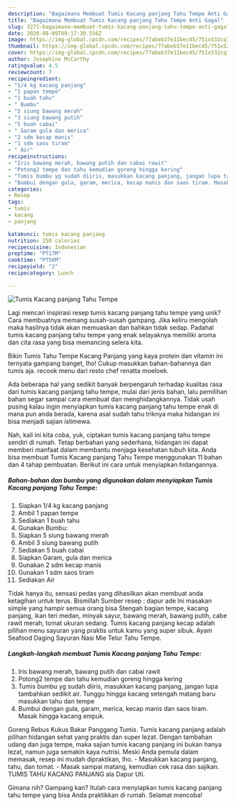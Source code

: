 ```yaml
---
description: "Bagaimana Membuat Tumis Kacang panjang Tahu Tempe Anti Gagal"
title: "Bagaimana Membuat Tumis Kacang panjang Tahu Tempe Anti Gagal"
slug: 3271-bagaimana-membuat-tumis-kacang-panjang-tahu-tempe-anti-gagal
date: 2020-08-09T09:17:30.556Z
image: https://img-global.cpcdn.com/recipes/77abeb37e11bec45/751x532cq70/tumis-kacang-panjang-tahu-tempe-foto-resep-utama.jpg
thumbnail: https://img-global.cpcdn.com/recipes/77abeb37e11bec45/751x532cq70/tumis-kacang-panjang-tahu-tempe-foto-resep-utama.jpg
cover: https://img-global.cpcdn.com/recipes/77abeb37e11bec45/751x532cq70/tumis-kacang-panjang-tahu-tempe-foto-resep-utama.jpg
author: Josephine McCarthy
ratingvalue: 4.5
reviewcount: 7
recipeingredient:
- "1/4 kg kacang panjang"
- "1 papan tempe"
- "1 buah tahu"
- " Bumbu"
- "5 siung bawang merah"
- "3 siung bawang putih"
- "5 buah cabai"
- " Garam gula dan merica"
- "2 sdm kecap manis"
- "1 sdm saos tiram"
- " Air"
recipeinstructions:
- "Iris bawang merah, bawang putih dan cabai rawit"
- "Potong2 tempe dan tahu kemudian goreng hingga kering"
- "Tumis bumbu yg sudah diiris, masukkan kacang panjang, jangan lupa tambahkan sedikit air. Tunggu hingga kacang setengah matang baru masukkan tahu dan tempe"
- "Bumbui dengan gula, garam, merica, kecap manis dan saos tiram. Masak hingga kacang empuk."
categories:
- Resep
tags:
- tumis
- kacang
- panjang

katakunci: tumis kacang panjang 
nutrition: 250 calories
recipecuisine: Indonesian
preptime: "PT17M"
cooktime: "PT56M"
recipeyield: "2"
recipecategory: Lunch

---
```



![Tumis Kacang panjang Tahu Tempe](https://img-global.cpcdn.com/recipes/77abeb37e11bec45/751x532cq70/tumis-kacang-panjang-tahu-tempe-foto-resep-utama.jpg)

Lagi mencari inspirasi resep tumis kacang panjang tahu tempe yang unik? Cara membuatnya memang susah-susah gampang. Jika keliru mengolah maka hasilnya tidak akan memuaskan dan bahkan tidak sedap. Padahal tumis kacang panjang tahu tempe yang enak selayaknya memiliki aroma dan cita rasa yang bisa memancing selera kita.

Bikin Tumis Tahu Tempe Kacang Panjang yang kaya protein dan vitamin ini ternyata gampang banget, lho! Cukup masukkan bahan-bahannya dan tumis aja. recook menu dari resto chef renatta moeloek.

Ada beberapa hal yang sedikit banyak berpengaruh terhadap kualitas rasa dari tumis kacang panjang tahu tempe, mulai dari jenis bahan, lalu pemilihan bahan segar sampai cara membuat dan menghidangkannya. Tidak usah pusing kalau ingin menyiapkan tumis kacang panjang tahu tempe enak di mana pun anda berada, karena asal sudah tahu triknya maka hidangan ini bisa menjadi sajian istimewa.


Nah, kali ini kita coba, yuk, ciptakan tumis kacang panjang tahu tempe sendiri di rumah. Tetap berbahan yang sederhana, hidangan ini dapat memberi manfaat dalam membantu menjaga kesehatan tubuh kita. Anda bisa membuat Tumis Kacang panjang Tahu Tempe menggunakan 11 bahan dan 4 tahap pembuatan. Berikut ini cara untuk menyiapkan hidangannya.

<!--inarticleads1-->

##### Bahan-bahan dan bumbu yang digunakan dalam menyiapkan Tumis Kacang panjang Tahu Tempe:

1. Siapkan 1/4 kg kacang panjang
1. Ambil 1 papan tempe
1. Sediakan 1 buah tahu
1. Gunakan  Bumbu:
1. Siapkan 5 siung bawang merah
1. Ambil 3 siung bawang putih
1. Sediakan 5 buah cabai
1. Siapkan  Garam, gula dan merica
1. Gunakan 2 sdm kecap manis
1. Gunakan 1 sdm saos tiram
1. Sediakan  Air


Tidak hanya itu, sensasi pedas yang dihasilkan akan membuat anda ketagihan untuk terus. Bismillah Sumber resep : dapur ade Ini masakan simple yang hampir semua orang bisa Stengah bagian tempe, kacang panjang, ikan teri medan, minyak sayur, bawang merah, bawang putih, cabe rawit merah, tomat ukuran sedang. Tumis kacang panjang kecap adalah pilihan menu sayuran yang praktis untuk kamu yang super sibuk. Ayam Seafood Daging Sayuran Nasi Mie Telur Tahu Tempe. 

<!--inarticleads2-->

##### Langkah-langkah membuat Tumis Kacang panjang Tahu Tempe:

1. Iris bawang merah, bawang putih dan cabai rawit
1. Potong2 tempe dan tahu kemudian goreng hingga kering
1. Tumis bumbu yg sudah diiris, masukkan kacang panjang, jangan lupa tambahkan sedikit air. Tunggu hingga kacang setengah matang baru masukkan tahu dan tempe
1. Bumbui dengan gula, garam, merica, kecap manis dan saos tiram. Masak hingga kacang empuk.


Goreng Rebus Kukus Bakar Panggang Tumis. Tumis kacang panjang adalah pilihan hidangan sehat yang praktis dan super lezat. Dengan tambahan udang dan juga tempe, maka sajian tumis kacang panjang ini bukan hanya lezat, namun juga semakin kaya nutrisi. Meski Anda pemula dalam memasak, resep ini mudah dipraktikan, lho. - Masukkan kacang panjang, tahu, dan tomat. - Masak sampai matang, kemudian cek rasa dan sajikan. TUMIS TAHU KACANG PANJANG ala Dapur Uti. 

Gimana nih? Gampang kan? Itulah cara menyiapkan tumis kacang panjang tahu tempe yang bisa Anda praktikkan di rumah. Selamat mencoba!
